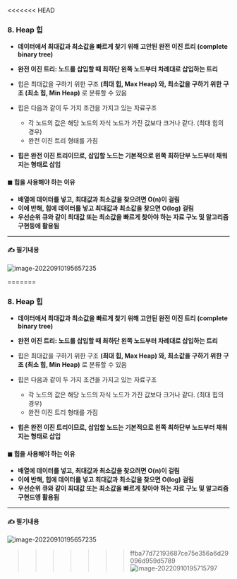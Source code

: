 <<<<<<< HEAD
### 8. Heap 힙

* **데이터에서 최대값과 최소값을 빠르게 찾기 위해 고안된 완전 이진 트리 (complete binary tree)**
* **완전 이진 트리: 노드를 삽입할 때 최하단 왼쪽 노드부터 차례대로 삽입하는 트리**
* 힙은 최대값을 구하기 위한 구조 **(최대 힙, Max Heap) 와, 최소값을 구하기 위한 구조 (최소 힙, Min Heap)** 로 분류할 수 있음

* 힙은 다음과 같이 두 가지 조건을 가지고 있는 자료구조
  * 각 노드의 값은 해당 노드의 자식 노드가 가진 값보다 크거나 같다. (최대 힙의 경우)
  * 완전 이진 트리 형태를 가짐
* **힙은 완전 이진 트리이므로, 삽입할 노드는 기본적으로 왼쪽 최하단부 노드부터 채워지는 형태로 삽입**



#### ◼ 힙을 사용해야 하는 이유 

* **배열에 데이터를 넣고, 최대값과 최소값을 찾으려면 O(n)이 걸림**
* **이에 반해, 힙에 데이터를 넣고 최대값과 최소값을 찾으면 O(log) 걸림**
* **우선순위 큐와 같이 최대값 또는 최소값을 빠르게 찾아야 하는 자료 구노 및 알고리즘 구현등에 활용됨**



---



#### ✍ **필기내용**

![image-20220910195657235](C:\Users\LGD\AppData\Roaming\Typora\typora-user-images\image-20220910195657235.png)

=======
### 8. Heap 힙

* **데이터에서 최대값과 최소값을 빠르게 찾기 위해 고안된 완전 이진 트리 (complete binary tree)**
* **완전 이진 트리: 노드를 삽입할 때 최하단 왼쪽 노드부터 차례대로 삽입하는 트리**
* 힙은 최대값을 구하기 위한 구조 **(최대 힙, Max Heap) 와, 최소값을 구하기 위한 구조 (최소 힙, Min Heap)** 로 분류할 수 있음

* 힙은 다음과 같이 두 가지 조건을 가지고 있는 자료구조
  * 각 노드의 값은 해당 노드의 자식 노드가 가진 값보다 크거나 같다. (최대 힙의 경우)
  * 완전 이진 트리 형태를 가짐
* **힙은 완전 이진 트리이므로, 삽입할 노드는 기본적으로 왼쪽 최하단부 노드부터 채워지는 형태로 삽입**



#### ◼ 힙을 사용해야 하는 이유 

* **배열에 데이터를 넣고, 최대값과 최소값을 찾으려면 O(n)이 걸림**
* **이에 반해, 힙에 데이터를 넣고 최대값과 최소값을 찾으면 O(log) 걸림**
* **우선순위 큐와 같이 최대값 또는 최소값을 빠르게 찾아야 하는 자료 구노 및 알고리즘 구현드엥 활용됨**



---



#### ✍ **필기내용**

![image-20220910195657235](C:\Users\LGD\AppData\Roaming\Typora\typora-user-images\image-20220910195657235.png)

>>>>>>> ffba77d72193687ce75e356a6d29096d959d5789
![image-20220910195715797](C:\Users\LGD\AppData\Roaming\Typora\typora-user-images\image-20220910195715797.png)